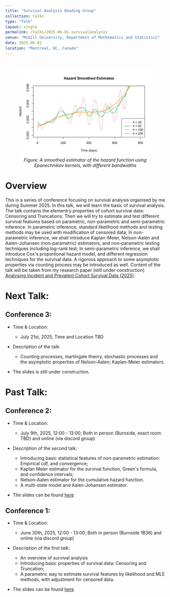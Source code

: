 ```yaml
---
title: "Survival Analysis Reading Group"
collection: talks
type: "Talk"
layout: single
permalink: /talks/2025-06-01-survivalanalysis
venue: "McGill University, Department of Mathematics and Statistics"
date: 2025-06-01
location: "Montreal, QC, Canada"
---
```


<br>

<figure style="text-align: center;">
  <img src="/images/HazardSmoothedEstimates.png" alt="Survival Analysis Poster" width="450">
  <figcaption><em>Figure: A smoothed estimator of the hazard function using Epanechnikov kernels, with different bandwidths</em></figcaption>
</figure>



# Overview

This is a series of conference focusing on survival analysis organised by me during Summer 2025. In this talk, we will learn the basic of survival analysis. The talk contains the elementry properties of cohort survival data: Censoring and Truncations. Then we will try to estimate and test different survival features based on parametric, non-parametric and semi-parametric inference. In parametric inference, standard likelihood methods and testing methods may be used with modification of censored data; In non-parametric inference, we shall introduce Kaplan-Meier, Nelson-Aalen and Aalen-Johansen (non-parametric) estimators, and non-parametric testing techniques including log-rank test; In semi-parametric inference, we shall introduce Cox's proportional hazard model, and different regression techniques for the survival data. A rigorous approach to some asymptotic properties via counting process may be introduced as well. Content of the talk will be taken from my research paper (still under construction) [Analysing Incident and Prevalent Cohort Survival Data (2025)](/files/survivalanalysis.pdf).



# Next Talk:

## Conference 3:

* Time & Location:

  * July 21st, 2025, Time and Location TBD

* Description of the talk:

  * Counting processes, martingale theory, stochastic processes and the asymptotic properties of Nelson-Aalen; Kaplan-Meier estimators.

* The slides is still under construction.


# Past Talk:

## Conference 2:

* Time & Location: 

  * July 9th, 2025, 12:00 - 13:00; Both in person (Burnside, exact room TBD) and online (via discord group)
    
* Description of the second talk:
  
  * Introducing basic statistical features of non-parametric estimation: Empirical cdf, and convergence;
  * Kaplan Meier estimator for the survival function, Green's formula, and confidence intervals;
  * Nelson-Aalen estimator for the cumulative hazard function.
  * A multi-state model and Aalen-Johansen estimator.

* The slides can be found [here](/files/SurvivalAnalysisTalk2.pdf)

## Conference 1:

* Time & Location: 

  * June 30th, 2025, 12:00 - 13:00; Both in person (Burnside 1B36) and online (via discord group)
    
* Description of the first talk:
  
  * An overview of survival analysis
  * Introducing basic properties of survival data: Censoring and Truncation;
  * A parametric way to estimate survival features by likelihood and MLE methods, with adjustment for censored data.

* The slides can be found [here](/files/SurvivalAnalysisTalk1.pdf)










